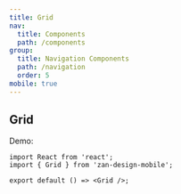 ```yaml
---
title: Grid
nav:
  title: Components
  path: /components
group:
  title: Navigation Components
  path: /navigation
  order: 5
mobile: true
---
```


## Grid

Demo:

```tsx
import React from 'react';
import { Grid } from 'zan-design-mobile';

export default () => <Grid />;
```
